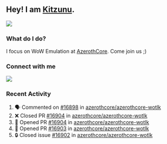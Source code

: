 ## Hey! I am [Kitzunu](https://Github.com/Kitzunu).

<!--<a href="https://github-readme-stats.kitzunu.vercel.app/api?username=Kitzunu&show_icons=true&theme=dark">
  <img align="center" src="https://github-readme-stats.kitzunu.vercel.app/api?username=Kitzunu&show_icons=true&theme=dark" />
</a>-->
<a href="https://github-readme-stats.kitzunu.vercel.app/api?username=Kitzunu&show_icons=true&theme=dark">
  <img align="center" src="https://github-readme-stats.vercel.app/api/top-langs/?username=Kitzunu&layout=compact&theme=dark" />
</a>

### What do I do?

I focus on WoW Emulation at [AzerothCore](https://Github.com/AzerothCore). Come join us ;)

### Connect with me
[![](https://img.shields.io/badge/AzerothCore%20Discord-Connect%20with%20me!-green)](https://discord.com/invite/gkt4y2x)

### Recent Activity

<!--START_SECTION:activity-->
1. 🗣 Commented on [#16898](https://github.com/azerothcore/azerothcore-wotlk/pull/16898#issuecomment-1666601502) in [azerothcore/azerothcore-wotlk](https://github.com/azerothcore/azerothcore-wotlk)
2. ❌ Closed PR [#16904](https://github.com/azerothcore/azerothcore-wotlk/pull/16904) in [azerothcore/azerothcore-wotlk](https://github.com/azerothcore/azerothcore-wotlk)
3. 💪 Opened PR [#16904](https://github.com/azerothcore/azerothcore-wotlk/pull/16904) in [azerothcore/azerothcore-wotlk](https://github.com/azerothcore/azerothcore-wotlk)
4. 💪 Opened PR [#16903](https://github.com/azerothcore/azerothcore-wotlk/pull/16903) in [azerothcore/azerothcore-wotlk](https://github.com/azerothcore/azerothcore-wotlk)
5. 🔒 Closed issue [#16902](https://github.com/azerothcore/azerothcore-wotlk/issues/16902) in [azerothcore/azerothcore-wotlk](https://github.com/azerothcore/azerothcore-wotlk)
<!--END_SECTION:activity-->
